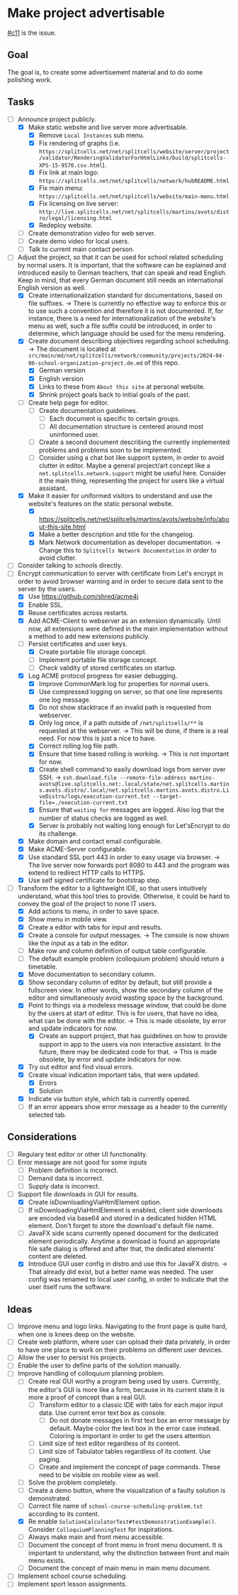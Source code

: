 # Make project advertisable
[\#c11](https://codeberg.org/splitcells-net/net.splitcells.network.community/issues/11) is the issue.
## Goal
The goal is, to create some advertisement material and to do some polishing work.
## Tasks
* [ ] Announce project publicly.
    * [x] Make static website and live server more advertisable.
        * [x] Remove `Local Instances` sub menu.
        * [x] Fix rendering of graphs (i.e. `https://splitcells.net/net/splitcells/website/server/project/validator/RenderingValidatorForHtmlLinks/build/splitcells-XPS-15-9570.csv.html`).
        * [x] Fix link at main logo: `https://splitcells.net/net/splitcells/network/hubREADME.html`
        * [x] Fix main menu: `https://splitcells.net/net/splitcells/website/main-menu.html`
        * [x] Fix licensing on live server: `http://live.splitcells.net/net/splitcells/martins/avots/distro/legal/licensing.html`
        * [x] Redeploy website.
    * [ ] Create demonstration video for web server.
    * [ ] Create demo video for local users.
    * [ ] Talk to current main contact person.
* [ ] Adjust the project, so that it can be used for school related scheduling by normal users.
    It is important, that the software can be explained and introduced easily to German teachers,
    that can speak and read English.
    Keep in mind, that every German document still needs an international English version as well.
    * [x] Create internationalization standard for documentations, based on file suffixes.
      -> There is currently no effective way to enforce this or to use such a convention and therefore it is not documented.
      If, for instance, there is a need for internationalization of the website's menu as well,
      such a file suffix could be introduced, in order to determine, which language should be used for the menu rendering.
    * [x] Create document describing objectives regarding school scheduling. -> The document is located at `src/main/md/net/splitcells/network/community/projects/2024-04-06-school-organization-project.de.md` of this repo.
        * [x] German version
        * [x] English version
        * [x] Links to these from `About this site` at personal website.
        * [x] Shrink project goals back to initial goals of the past.
    * [ ] Create help page for editor.
        * [ ] Create documentation guidelines.
            * [ ] Each document is specific to certain groups.
            * [ ] All documentation structure is centered around most uninformed user.
        * [ ] Create a second document describing the currently implemented problems and problems soon to be implemented.
        * [ ] Consider using a chat bot like support system, in order to avoid clutter in editor.
          Maybe a general project/art concept like a `net.splitcells.network.support` might be useful here.
          Consider it the main thing, representing the project for users like a virtual assistant.
    * [x] Make it easier for uniformed visitors to understand and use the website's features on the static personal website.
        * [x] https://splitcells.net/net/splitcells/martins/avots/website/info/about-this-site.html
        * [x] Make a better description and title for the changelog.
        * [x] Mark Network documentation as developer documentation.
          -> Change this to `Splitcells Network Documentation` in order to avoid clutter.
* [ ] Consider talking to schools directly.
* [ ] Encrypt communication to server with certificate from Let's encrypt in order to avoid browser warning and
  in order to secure data sent to the server by the users.
    * [x] Use https://github.com/shred/acme4j
    * [x] Enable SSL.
    * [x] Reuse certificates across restarts.
    * [x] Add ACME-Client to webserver as an extension dynamically.
      Until now, all extensions were defined in the main implementation without a method to add new extensions publicly.
    * [ ] Persist certificates and user keys.
        * [x] Create portable file storage concept.
        * [ ] Implement portable file storage concept.
        * [ ] Check validity of stored certificates on startup.
    * [x] Log ACME protocol progress for easier debugging.
        * [x] Improve CommonMark log for properties for normal users.
        * [x] Use compressed logging on server, so that one line represents one log message.
        * [x] Do not show stacktrace if an invalid path is requested from webserver.
        * [x] Only log once, if a path outside of `/net/splitcells/**` is requested at the webserver.
          -> This will be done, if there is a real need. For now this is just a nice to have.
        * [x] Correct rolling log file path.
        * [x] Ensure that time based rolling is working. -> This is not important for now.
        * [x] Create shell command to easily download logs from server over SSH.
          -> `ssh.download.file --remote-file-address martins-avots@live.splitcells.net:.local/state/net.splitcells.martins.avots.distro/.local/net.splitcells.martins.avots.distro.LiveDistro/logs/execution-current.txt --target-file=./execution-current.txt`
        * [x] Ensure that `waiting for` messages are logged. Also log that the number of status checks are logged as well.
        * [x] Server is probably not waiting long enough for Let'sEncrypt to do its challenge.
    * [x] Make domain and contact email configurable.
    * [x] Make ACME-Server configurable.
    * [x] Use standard SSL port 443 in order to easy usage via browser.
      -> The live server now forwards port 8080 to 443 and the program was extend to redirect HTTP calls to HTTPS.
    * [x] Use self signed certificate for bootstrap step.
* [ ] Transform the editor to a lightweight IDE, so that users intuitively understand, what this tool tries to provide.
  Otherwise, it could be hard to convey the goal of the project to none IT users.
    * [x] Add actions to menu, in order to save space.
    * [x] Show menu in mobile view.
    * [x] Create a editor with tabs for input and results.
    * [x] Create a console for output messages. -> The console is now shown like the input as a tab in the editor. 
    * [ ] Make row and column definition of output table configurable. 
    * [ ] The default example problem (colloquium problem) should return a timetable.
    * [x] Move documentation to secondary column.
    * [x] Show secondary column of editor by default, but still provide a fullscreen view.
      In other words, show the secondary column of the editor and simultaneously avoid wasting space by the background.
    * [x] Point to things via a modeless message window, that could be done by the users at start of editor.
      This is for users, that have no idea, what can be done with the editor.
      -> This is made obsolete, by error and update indicators for now.  
        * [x] Create an support project, that has guidelines on how to provide support in app to the users via
          non interactive assistant.
          In the future, there may be dedicated code for that.
          -> This is made obsolete, by error and update indicators for now.
    * [x] Try out editor and find visual errors.
    * [x] Create visual indication important tabs, that were updated.
        * [x] Errors
        * [x] Solution
    * [x] Indicate via button style, which tab is currently opened.
    * [ ] If an error appears show error message as a header to the currently selected tab.
## Considerations
* [ ] Regulary test editor or other UI functionality.
* [ ] Error message are not good for some inputs
    * [ ] Problem definition is incorrect.
    * [ ] Demand data is incorrect.
    * [ ] Supply data is incorrect.
* [ ] Support file downloads in GUI for results.
    * [x] Create isDownloadingViaHtmlElement option.
    * [ ] If isDownloadingViaHtmlElement is enabled, client side downloads are encoded via base64 and stored in a dedicated hidden HTML element.
      Don't forget to store the download's default file name.
    * [ ] JavaFX side scans currently opened document for the dedicated element periodically.
      Anytime a download is found an appropriate file safe dialog is offered and after that,
      the dedicated elements' content are deleted.
    * [x] Introduce GUI user config in distro and use this for JavaFX distro. -> That already did exist, but a better name was needed. The user config was renamed to local user config, in order to indicate that the user itself runs the software.
## Ideas
* [ ] Improve menu and logo links.
  Navigating to the front page is quite hard, when one is knees deep on the website.
* [ ] Create web platform, where user can upload their data privately, in order to have one place to work on their problems on different user devices.
* [ ] Allow the user to persist his projects.
* [ ] Enable the user to define parts of the solution manually.
* [ ] Improve handling of colloquium planning problem.
    * [ ] Create real GUI worthy a program being used by users.
      Currently, the editor's GUI is more like a form,
      because in its current state it is more a proof of concept than a real GUI.
        * [ ] Transform editor to a classic IDE with tabs for each major input data.
          Use current error text box as console.
            * [ ] Do not donate messages in first text box an error message by default.
              Maybe color the text box in the error case instead.
              Coloring is important in order to get the users attention.
        * [ ] Limit size of text editor regardless of its content.
        * [ ] Limit size of Tabulator tables regardless of its content. Use paging.
        * [ ] Create and implement the concept of page commands. These need to be visible on mobile view as well.
    * [ ] Solve the problem completely.
    * [ ] Create a demo button, where the visualization of a faulty solution is demonstrated.
    * [ ] Correct file name of `school-course-scheduling-problem.txt` according to its content.
    * [x] Re enable `SolutionCalculatorTest#testDemonstrationExample()`.
      Consider `ColloquiumPlanningTest` for inspirations.
    * [ ] Always make main and front menu accessible.
    * [ ] Document the concept of front menu in front menu document.
      It is important to understand, why the distinction between front and main menu exists.
    * [ ] Document the concept of main menu in main menu document.
* [ ] Implement school course scheduling.
* [ ] Implement sport lesson assignments.